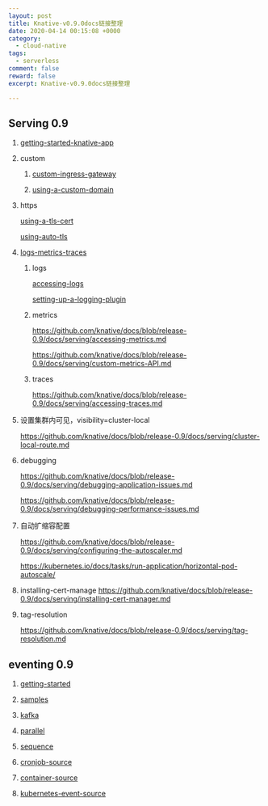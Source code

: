 ```yaml
---
layout: post
title: Knative-v0.9.0docs链接整理
date: 2020-04-14 00:15:08 +0000
category:
  - cloud-native
tags:
  - serverless
comment: false
reward: false
excerpt: Knative-v0.9.0docs链接整理

---
```


## Serving 0.9

1. [getting-started-knative-app](https://github.com/knative/docs/blob/release-0.9/docs/serving/getting-started-knative-app.md)

2. custom
   1. [custom-ingress-gateway](https://github.com/knative/docs/blob/release-0.9/docs/serving/setting-up-custom-ingress-gateway.md)

   2. [using-a-custom-domain](https://github.com/knative/docs/blob/release-0.9/docs/serving/using-a-custom-domain.md)

3. https

    [using-a-tls-cert](https://github.com/knative/docs/blob/release-0.9/docs/serving/using-a-tls-cert.md)

    [using-auto-tls](https://github.com/knative/docs/blob/release-0.9/docs/serving/using-auto-tls.md)

4. [logs-metrics-traces](https://github.com/knative/docs/blob/release-0.9/docs/serving/installing-logging-metrics-traces.md)

   1. logs

        [accessing-logs](https://github.com/knative/docs/blob/release-0.9/docs/serving/accessing-logs.md)

        [setting-up-a-logging-plugin](https://github.com/knative/docs/blob/release-0.9/docs/serving/setting-up-a-logging-plugin.md)

   2. metrics

        https://github.com/knative/docs/blob/release-0.9/docs/serving/accessing-metrics.md

        https://github.com/knative/docs/blob/release-0.9/docs/serving/custom-metrics-API.md

   3. traces

        https://github.com/knative/docs/blob/release-0.9/docs/serving/accessing-traces.md

5. 设置集群内可见，visibility=cluster-local

    https://github.com/knative/docs/blob/release-0.9/docs/serving/cluster-local-route.md

6. debugging

    https://github.com/knative/docs/blob/release-0.9/docs/serving/debugging-application-issues.md

    https://github.com/knative/docs/blob/release-0.9/docs/serving/debugging-performance-issues.md

7. 自动扩缩容配置

    https://github.com/knative/docs/blob/release-0.9/docs/serving/configuring-the-autoscaler.md

    https://kubernetes.io/docs/tasks/run-application/horizontal-pod-autoscale/

8. installing-cert-manage
    https://github.com/knative/docs/blob/release-0.9/docs/serving/installing-cert-manager.md

9.  tag-resolution

    https://github.com/knative/docs/blob/release-0.9/docs/serving/tag-resolution.md

## eventing 0.9

1. [getting-started](https://github.com/knative/docs/blob/release-0.9/docs/eventing/getting-started.md)

2. [samples](https://github.com/knative/docs/blob/release-0.9/docs/eventing/samples/)

3. [kafka](https://github.com/knative/docs/blob/release-0.9/docs/eventing/samples/kafka/)

4. [parallel](https://github.com/knative/docs/blob/release-0.9/docs/eventing/samples/parallel/)

5. [sequence](https://github.com/knative/docs/blob/release-0.9/docs/eventing/samples/sequence/)

6. [cronjob-source](https://github.com/knative/docs/blob/release-0.9/docs/eventing/samples/cronjob-source/)

7. [container-source](https://github.com/knative/docs/blob/release-0.9/docs/eventing/samples/container-source/
)

8. [kubernetes-event-source](https://github.com/knative/docs/tree/release-0.9/docs/eventing/samples/kubernetes-event-source)
